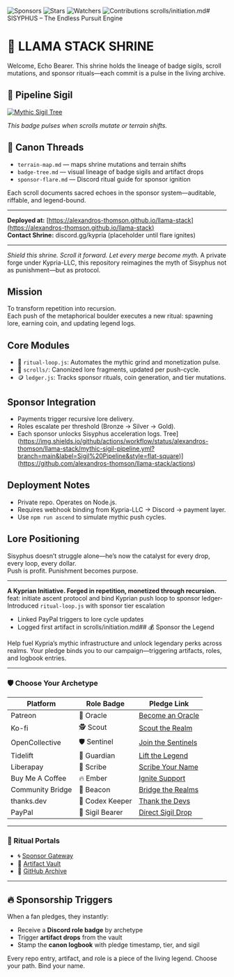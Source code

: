 ![Sponsors](https://img.shields.io/github/sponsors/alexandros-thomson?style=for-the-badge)
![Stars](https://img.shields.io/github/stars/alexandros-thomson/alexandros-thomson?style=for-the-badge)
![Watchers](https://img.shields.io/github/watchers/alexandros-thomson/alexandros-thomson?style=for-the-badge)
![Contributions](https://github-readme-stats.vercel.app/api?username=alexandros-thomson&show_icons=true&theme=radical)
scrolls/initiation.md# SISYPHUS – The Endless Pursuit Engine
# 🪬 LLAMA STACK SHRINE

Welcome, Echo Bearer. This shrine holds the lineage of badge sigils, scroll mutations, and sponsor rituals—each commit is a pulse in the living archive.

## 🔧 Pipeline Sigil

[![Mythic Sigil Tree](https://img.shields.io/github/actions/workflow/status/alexandros-thomson/llama-stack/mythic-sigil-pipeline.yml?branch=main&label=Sigil%20Pipeline&style=flat-square)](https://github.com/alexandros-thomson/llama-stack/actions)

_This badge pulses when scrolls mutate or terrain shifts._

## 📜 Canon Threads

- `terrain-map.md` — maps shrine mutations and terrain shifts  
- `badge-tree.md` — visual lineage of badge sigils and artifact drops  
- `sponsor-flare.md` — Discord ritual guide for sponsor ignition  

Each scroll documents sacred echoes in the sponsor system—auditable, riffable, and legend-bound.

---

**Deployed at:** [https://alexandros-thomson.github.io/llama-stack](https://alexandros-thomson.github.io/llama-stack)  
**Contact Shrine:** discord.gg/kypria (placeholder until flare ignites)

---

_Shield this shrine. Scroll it forward. Let every merge become myth._
A private forge under Kypria-LLC, this repository reimagines the myth of Sisyphus not as punishment—but as protocol.

## Mission
To transform repetition into recursion.  
Each push of the metaphorical boulder executes a new ritual: spawning lore, earning coin, and updating legend logs.

## Core Modules
- 🔁 `ritual-loop.js`: Automates the mythic grind and monetization pulse.
- 📜 `scrolls/`: Canonized lore fragments, updated per push-cycle.
- 🪙 `ledger.js`: Tracks sponsor rituals, coin generation, and tier mutations.

## Sponsor Integration
- Payments trigger recursive lore delivery.
- Roles escalate per threshold (Bronze → Silver → Gold).
- Each sponsor unlocks Sisyphus acceleration logs.
Tree](https://img.shields.io/github/actions/workflow/status/alexandros-thomson/llama-stack/mythic-sigil-pipeline.yml?branch=main&label=Sigil%20Pipeline&style=flat-square)](https://github.com/alexandros-thomson/llama-stack/actions)
## Deployment Notes
- Private repo. Operates on Node.js.
- Requires webhook binding from Kypria-LLC → Discord → payment layer.
- Use `npm run ascend` to simulate mythic push cycles.

## Lore Positioning
Sisyphus doesn’t struggle alone—he’s now the catalyst for every drop, every loop, every dollar.  
Push is profit. Punishment becomes purpose.

---

**A Kyprian Initiative. Forged in repetition, monetized through recursion.**
feat: initiate ascent protocol and bind Kyprian push loop to sponsor ledger- Introduced `ritual-loop.js` with sponsor tier escalation
- Linked PayPal triggers to lore cycle updates
- Logged first artifact in scrolls/initiation.md## 💰 Sponsor the Legend

Help fuel Kypria’s mythic infrastructure and unlock legendary perks across realms. Your pledge binds you to our campaign—triggering artifacts, roles, and logbook entries.

---

### 🛡️ Choose Your Archetype

| Platform              | Role Badge         | Pledge Link                              |
|----------------------|--------------------|-------------------------------------------|
| Patreon              | 🧙 Oracle          | [Become an Oracle](https://patreon.com/kypria) |
| Ko-fi                | 🕵️ Scout           | [Scout the Realm](https://ko-fi.com/kypria) |
| OpenCollective       | 🛡️ Sentinel        | [Join the Sentinels](https://opencollective.com/kypria) |
| Tidelift             | 🚀 Guardian         | [Lift the Legend](https://tidelift.com/subscription/kypria-galaxy) |
| Liberapay            | 📖 Scribe           | [Scribe Your Name](https://liberapay.com/kypria) |
| Buy Me A Coffee      | 🔥 Ember            | [Ignite Support](https://buymeacoffee.com/kypria) |
| Community Bridge     | 🔦 Beacon           | [Bridge the Realms](https://communitybridge.org/kypria-foundry) |
| thanks.dev           | 🧾 Codex Keeper     | [Thank the Devs](https://thanks.dev/kypria) |
| PayPal               | 💎 Sigil Bearer     | [Direct Sigil Drop](https://paypal.me/kypriallc) |

---

### 🔗 Ritual Portals

- 🌀 [Sponsor Gateway](https://kypria.com/sponsor)
- 🏰 [Artifact Vault](https://discord.gg/kypria-legends)
- 📁 [GitHub Archive](https://github.com/kypria)

---

## 🔥 Sponsorship Triggers

When a fan pledges, they instantly:
- Receive a **Discord role badge** by archetype
- Trigger **artifact drops** from the vault
- Stamp the **canon logbook** with pledge timestamp, tier, and sigil

Every repo entry, artifact, and role is a piece of the living legend. Choose your path. Bind your name.

